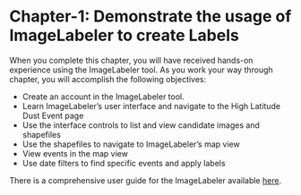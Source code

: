 # Chapter-1: Demonstrate the usage of ImageLabeler to create Labels

When you complete this chapter, you will have received hands-on experience using the ImageLabeler tool. As you work your way through chapter, you will accomplish the following objectives:
- Create an account in the ImageLabeler tool.
- Learn ImageLabeler’s user interface and navigate to the High Latitude Dust Event page
- Use the interface controls to list and view candidate images and shapefiles
- Use the shapefiles to navigate to ImageLabeler’s map view
- View events in the map view
- Use date filters to find specific events and apply labels

There is a comprehensive user guide for the ImageLabeler available [here](https://nasa-impact.github.io/image_labeler_docs/html/index.html).
